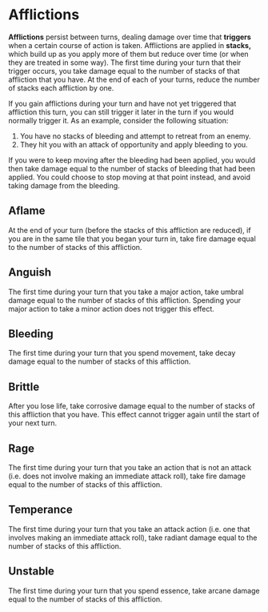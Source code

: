 # Afflictions
**Afflictions** persist between turns, dealing damage over time that **triggers** when a certain course of action is taken. Afflictions are applied in **stacks,** which build up as you apply more of them but reduce over time (or when they are treated in some way). The first time during your turn that their trigger occurs, you take damage equal to the number of stacks of that affliction that you have. At the end of each of your turns, reduce the number of stacks each affliction by one.

If you gain afflictions during your turn and have not yet triggered that affliction this turn, you can still trigger it later in the turn if you would normally trigger it. As an example, consider the following situation:
1. You have no stacks of bleeding and attempt to retreat from an enemy.
1. They hit you with an attack of opportunity and apply bleeding to you.

If you were to keep moving after the bleeding had been applied, you would then take damage equal to the number of stacks of bleeding that had been applied. You could choose to stop moving at that point instead, and avoid taking damage from the bleeding.

## Aflame
At the end of your turn (before the stacks of this affliction are reduced), if you are in the same tile that you began your turn in, take fire damage equal to the number of stacks of this affliction.

## Anguish
The first time during your turn that you take a major action, take umbral damage equal to the number of stacks of this affliction. Spending your major action to take a minor action does not trigger this effect.

## Bleeding
The first time during your turn that you spend movement, take decay damage equal to the number of stacks of this affliction.

## Brittle
After you lose life, take corrosive damage equal to the number of stacks of this affliction that you have. This effect cannot trigger again until the start of your next turn.

## Rage
The first time during your turn that you take an action that is not an attack (i.e. does not involve making an immediate attack roll), take fire damage equal to the number of stacks of this affliction.

## Temperance
The first time during your turn that you take an attack action (i.e. one that involves making an immediate attack roll), take radiant damage equal to the number of stacks of this affliction.

## Unstable
The first time during your turn that you spend essence, take arcane damage equal to the number of stacks of this affliction.
